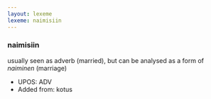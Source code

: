 ```yaml
---
layout: lexeme
lexeme: naimisiin
---
```


###  naimisiin

usually seen as adverb (married), but can be analysed as a form of *naiminen* (marriage)
* UPOS:  ADV
* Added from:  kotus

